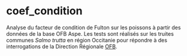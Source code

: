 # coef_condition

Analyse du facteur de condition de Fulton sur les poissons à partir des données de la base OFB Aspe. Les tests sont réalisés sur les truites communes *Salmo trutta* en région Occitanie pour répondre à des interrogations de la Direction Régionale [OFB](https://www.ofb.gouv.fr/).
